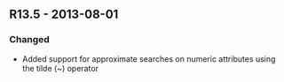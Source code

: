 ## R13.5 - 2013-08-01
### Changed
-  Added support for approximate searches on numeric attributes using the tilde (~) operator
